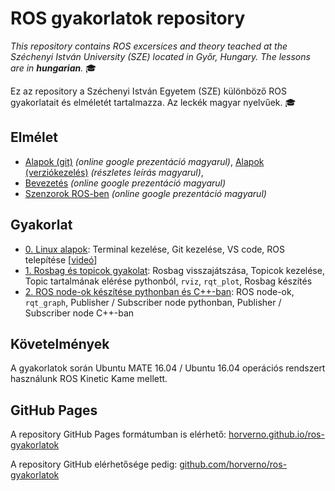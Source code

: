 # ROS gyakorlatok repository

_This repository contains ROS excersices and theory teached at the Széchenyi István University (SZE) located in Győr, Hungary.
The lessons are in **hungarian**._ :mortar_board:

Ez az repository a Széchenyi István Egyetem (SZE) különböző ROS gyakorlatait és elméletét tartalmazza.
Az leckék magyar nyelvűek. :mortar_board:

## Elmélet

- [Alapok (git)](https://docs.google.com/presentation/d/e/2PACX-1vTOonWzKo2PeriFardAwNUnkui6aoQZ0PISZtTPSwuySbjWCSXxlYTdqGH9qqPii6WBGHk__wjbECvS/pub?start=false&loop=false&delayms=3000) _(online google prezentáció magyarul)_, [Alapok (verziókezelés)](https://drive.google.com/file/d/1W-k79H_ccaByDzJhiGij5x25in8Fiyso/view?usp=sharing) _(részletes leírás magyarul)_, 
- [Bevezetés](https://docs.google.com/presentation/d/e/2PACX-1vTl-60emc4HDBYLlGXbSuV7m7T3cbYpqxPU1MnaKxG9J-2XBD9-8eQyKNB0JffPFcOzRMbtXGASlm2x/pub?start=false&loop=false&delayms=3000) _(online google prezentáció magyarul)_
- [Szenzorok ROS-ben](https://docs.google.com/presentation/d/e/2PACX-1vQbXSe4cb-aYgWNNiUF1PHJBZrwl0keWantbFjTe94zm1A9cVGqmWKC4lHCSUr4y7vfq1PrJ2mP8XqP/pub?start=false&loop=false&delayms=3000) _(online google prezentáció magyarul)_


## Gyakorlat

- [0. Linux alapok](0-linux-alapok): Terminal kezelése, Git kezelése, VS code, ROS telepítése [[videó](https://www.youtube.com/watch?v=Hu7YseOh3qk)]
- [1. Rosbag és topicok gyakolat](1-rosbag-es-topicok): Rosbag visszajátszása, Topicok kezelése, Topic tartalmának elérése pythonból, `rviz`, `rqt_plot`, Rosbag készítés
- [2. ROS node-ok készítése pythonban és C++-ban](2-ros-node-tobb-nyelven): ROS node-ok, `rqt_graph`, Publisher / Subscriber node pythonban, Publisher / Subscriber node C++-ban


## Követelmények

A gyakorlatok során Ubuntu MATE 16.04 / Ubuntu 16.04 operációs rendszert használunk ROS Kinetic Kame mellett.

## GitHub Pages

A repository GitHub Pages formátumban is elérhető: 
[horverno.github.io/ros-gyakorlatok](https://horverno.github.io/ros-gyakorlatok/)

A repository GitHub elérhetősége pedig:
[github.com/horverno/ros-gyakorlatok](https://github.com/horverno/ros-gyakorlatok/)
